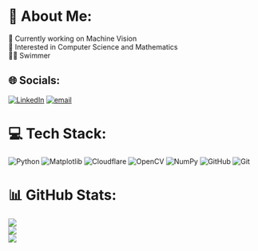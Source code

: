 # 💫 About Me:
🔭 Currently working on Machine Vision<br>📖 Interested in Computer Science and Mathematics<br>🏊‍♂️ Swimmer


## 🌐 Socials:
[![LinkedIn](https://img.shields.io/badge/LinkedIn-%230077B5.svg?logo=linkedin&logoColor=white)](https://linkedin.com/in/mishanil) [![email](https://img.shields.io/badge/Email-D14836?logo=gmail&logoColor=white)](mailto:mishanil@dockly.uk) 

# 💻 Tech Stack:
![Python](https://img.shields.io/badge/python-3670A0?style=flat&logo=python&logoColor=ffdd54) ![Matplotlib](https://img.shields.io/badge/Matplotlib-%23ffffff.svg?style=flat&logo=Matplotlib&logoColor=black) ![Cloudflare](https://img.shields.io/badge/Cloudflare-F38020?style=flat&logo=Cloudflare&logoColor=white) ![OpenCV](https://img.shields.io/badge/opencv-%23white.svg?style=flat&logo=opencv&logoColor=white) ![NumPy](https://img.shields.io/badge/numpy-%23013243.svg?style=flat&logo=numpy&logoColor=white) ![GitHub](https://img.shields.io/badge/github-%23121011.svg?style=flat&logo=github&logoColor=white) ![Git](https://img.shields.io/badge/git-%23F05033.svg?style=flat&logo=git&logoColor=white)
# 📊 GitHub Stats:
![](https://github-readme-stats.vercel.app/api?username=mishanilkazreen&theme=moltack&hide_border=false&include_all_commits=false&count_private=true)<br/>
![](https://nirzak-streak-stats.vercel.app/?user=mishanilkazreen&theme=moltack&hide_border=false)<br/>
![](https://github-readme-stats.vercel.app/api/top-langs/?username=mishanilkazreen&theme=moltack&hide_border=false&include_all_commits=false&count_private=true&layout=compact)

<!-- Proudly created with GPRM ( https://gprm.itsvg.in ) -->
